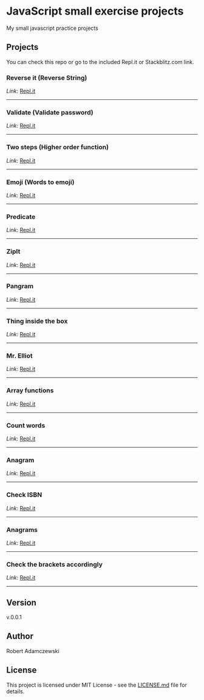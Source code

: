 # JavaScript small exercise projects

My small javascript practice projects

## Projects

You can check this repo or go to the included Repl.it or Stackblitz.com link.

### Reverse it (Reverse String)

_Link_: [Repl.it](https://repl.it/@radamczewski/odwroc-to)

---

### Validate (Validate password)

_Link_: [Repl.it](https://repl.it/@radamczewski/walidacja)

---

### Two steps (Higher order function)

_Link_: [Repl.it](https://repl.it/@radamczewski/w-dwoch-krokach)

---

### Emoji (Words to emoji)

_Link_: [Repl.it](https://repl.it/@radamczewski/emoji)

---

### Predicate

_Link_: [Repl.it](https://repl.it/@radamczewski/predykaty)

---

### ZipIt

_Link_: [Repl.it](https://repl.it/@radamczewski/przeplatanie)

---

### Pangram

_Link_: [Repl.it](https://repl.it/@radamczewski/pangram)

---

### Thing inside the box

_Link_: [Repl.it](https://repl.it/@radamczewski/Thing-inside-the-box)

---

### Mr. Elliot

_Link_: [Repl.it](https://repl.it/@radamczewski/Mr-Elliot)

---

### Array functions

_Link_: [Repl.it](https://repl.it/@radamczewski/Funkcje-tablicowe)

---

### Count words

_Link_: [Repl.it](https://repl.it/@radamczewski/Policz-slowa)

---

### Anagram

_Link_: [Repl.it](https://repl.it/@radamczewski/Anagram)

---

### Check ISBN

_Link_: [Repl.it](https://repl.it/@radamczewski/Weryfikacja-ISBN)

---

### Anagrams

_Link_: [Repl.it](https://repl.it/@radamczewski/Anagram)

---

### Check the brackets accordingly

_Link_: [Repl.it](https://repl.it/@radamczewski/Anagram)

---


## Version

v.0.0.1

## Author

Robert Adamczewski

## License

This project is licensed under MIT License - see the [LICENSE.md](./LICENSE.md) file for details.

